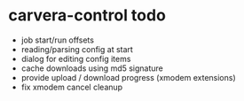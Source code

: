 # carvera-control todo

- job start/run offsets
- reading/parsing config at start
- dialog for editing config items
- cache downloads using md5 signature
- provide upload / download progress (xmodem extensions)
- fix xmodem cancel cleanup
